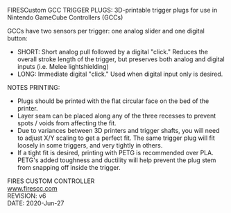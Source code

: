 FIRESCustom GCC TRIGGER PLUGS:
3D-printable trigger plugs for use in Nintendo GameCube Controllers (GCCs)

GCCs have two sensors per trigger: one analog slider and one digital button:  
- SHORT: Short analog pull followed by a digital "click." Reduces the overall stroke length of the trigger, but preserves both analog and digital inputs (i.e. Melee lightshielding)
- LONG: Immediate digital "click." Used when digital input only is desired.

NOTES PRINTING:  
- Plugs should be printed with the flat circular face on the bed of the printer.
- Layer seam can be placed along any of the three recesses to prevent spots / voids from affecting the fit.
- Due to variances between 3D printers and trigger shafts, you will need to adjust X/Y scaling to get a perfect fit. The same trigger plug will fit loosely in some triggers, and very tightly in others.
- If a tight fit is desired, printing with PETG is recommended over PLA. PETG's added toughness and ductility will help prevent the plug stem from snapping off inside the trigger.

FIRES CUSTOM CONTROLLER  
www.firescc.com  
REVISION: v6  
DATE: 2020-Jun-27  

